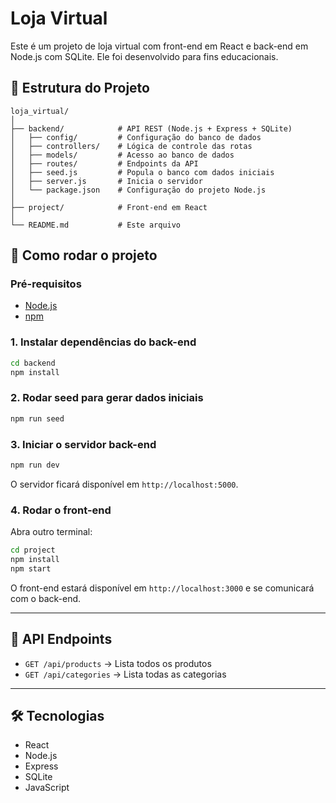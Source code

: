 # Loja Virtual

Este é um projeto de loja virtual com front-end em React e back-end em Node.js com SQLite. Ele foi desenvolvido para fins educacionais.

## 📁 Estrutura do Projeto

```
loja_virtual/
│
├── backend/            # API REST (Node.js + Express + SQLite)
│   ├── config/         # Configuração do banco de dados
│   ├── controllers/    # Lógica de controle das rotas
│   ├── models/         # Acesso ao banco de dados
│   ├── routes/         # Endpoints da API
│   ├── seed.js         # Popula o banco com dados iniciais
│   ├── server.js       # Inicia o servidor
│   └── package.json    # Configuração do projeto Node.js
│
├── project/            # Front-end em React
│
└── README.md           # Este arquivo
```

## 🚀 Como rodar o projeto

### Pré-requisitos

- [Node.js](https://nodejs.org)
- [npm](https://www.npmjs.com/)

### 1. Instalar dependências do back-end

```bash
cd backend
npm install
```

### 2. Rodar seed para gerar dados iniciais

```bash
npm run seed
```

### 3. Iniciar o servidor back-end

```bash
npm run dev
```

O servidor ficará disponível em `http://localhost:5000`.

### 4. Rodar o front-end

Abra outro terminal:

```bash
cd project
npm install
npm start
```

O front-end estará disponível em `http://localhost:3000` e se comunicará com o back-end.

---

## 🔗 API Endpoints

- `GET /api/products` → Lista todos os produtos
- `GET /api/categories` → Lista todas as categorias

---

## 🛠 Tecnologias

- React
- Node.js
- Express
- SQLite
- JavaScript
